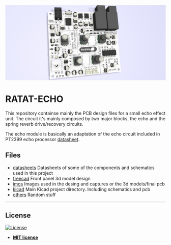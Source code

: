 ![Alt text](imgs/ratatech_echo_pcb_top_view.png?raw=true "RATAT-ECHO pcb top view")

# RATAT-ECHO

This repository containse mainly the PCB design files for a small echo effect unit. The circuit it's mainly composed by two major blocks, the echo and the spring reverb drive/recovery circuits. 

The echo module is basically an adaptation of the echo circuit included in PT2399 echo processor [datasheet](RATAT-ECHO/tree/master/datasheets/PT2399_1.pdf). 

 

## Files

* [datasheets](RATAT-ECHO/tree/master/datasheets) 	Datasheets of some of the components and schematics used in this project 
* [freecad](RATAT-ECHO/tree/master/freecad) 		Front panel 3d model design 
* [imgs](RATAT-ECHO/tree/master/imgs) 				Images used in the desing and captures or the 3d models/final pcb
* [kicad](RATAT-ECHO/tree/master/kicad) 			Main Kicad project directory. Including schematics and pcb
* [others](RATAT-ECHO/tree/master/others) 			Random stuff

---

## License

[![License](http://img.shields.io/:license-mit-blue.svg?style=flat-square)](http://badges.mit-license.org)

- **[MIT license](http://opensource.org/licenses/mit-license.php)**
